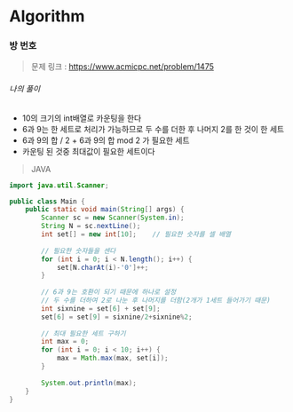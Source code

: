 # Algorithm

### 방 번호

> 문제 링크 : https://www.acmicpc.net/problem/1475



###### 나의 풀이

* 10의 크기의 int배열로 카운팅을 한다
* 6과 9는 한 세트로 처리가 가능하므로 두 수를 더한 후 나머지 2를 한 것이 한 세트
* 6과 9의 합 / 2 + 6과 9의 합 mod 2 가 필요한 세트
* 카운팅 된 것중 최대값이 필요한 세트이다



> JAVA

~~~java
import java.util.Scanner;

public class Main {
	public static void main(String[] args) {
		Scanner sc = new Scanner(System.in);
		String N = sc.nextLine();
		int set[] = new int[10];	// 필요한 숫자를 셀 배열
		
		// 필요한 숫자들을 센다
		for (int i = 0; i < N.length(); i++) {
			set[N.charAt(i)-'0']++;
		}
		
		// 6과 9는 호환이 되기 때문에 하나로 설정
		// 두 수를 더하여 2로 나눈 후 나머지를 더함(2개가 1세트 들어가기 때문)
		int sixnine = set[6] + set[9];
		set[6] = set[9] = sixnine/2+sixnine%2;
		
		// 최대 필요한 세트 구하기
		int max = 0;
		for (int i = 0; i < 10; i++) {
			max = Math.max(max, set[i]);
		}
		
		System.out.println(max);
	}
}
~~~